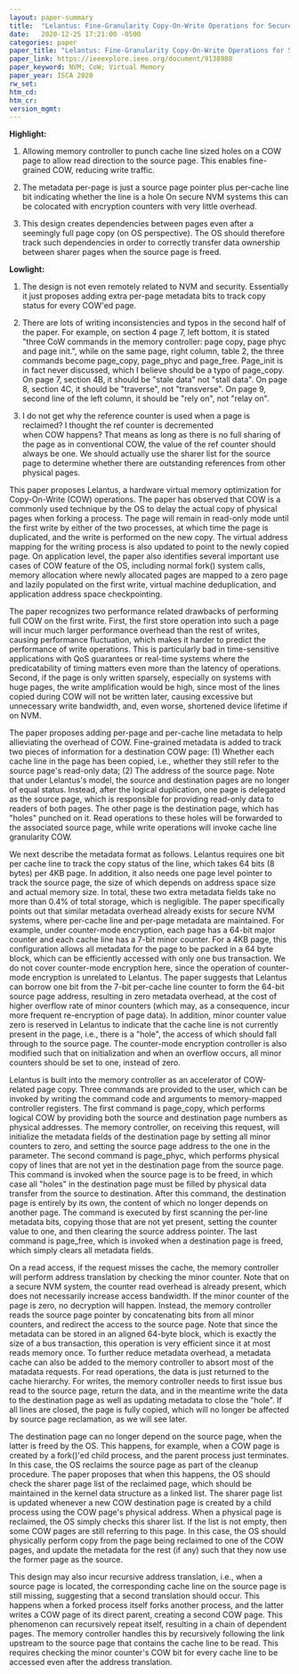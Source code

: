 ```yaml
---
layout: paper-summary
title:  "Lelantus: Fine-Granularity Copy-On-Write Operations for Secure Non-Volatile Memories"
date:   2020-12-25 17:21:00 -0500
categories: paper
paper_title: "Lelantus: Fine-Granularity Copy-On-Write Operations for Secure Non-Volatile Memories"
paper_link: https://ieeexplore.ieee.org/document/9138980
paper_keyword: NVM; CoW; Virtual Memory
paper_year: ISCA 2020
rw_set:
htm_cd:
htm_cr:
version_mgmt:
---
```


**Highlight:**

1. Allowing memory controller to punch cache line sized holes on a COW page to allow read direction to the source
   page. This enables fine-grained COW, reducing write traffic.

2. The metadata per-page is just a source page pointer plus per-cache line bit indicating whether the line is a hole
   On secure NVM systems this can be colocated with encryption counters with very little overhead.

3. This design creates dependencies between pages even after a seemingly full page copy (on OS perspective). The 
   OS should therefore track such dependencies in order to correctly transfer data ownership between sharer pages
   when the source page is freed.

**Lowlight:**

1. The design is not even remotely related to NVM and security. Essentially it just proposes adding extra per-page
   metadata bits to track copy status for every COW'ed page.

2. There are lots of writing inconsistencies and typos in the second half of the paper. For example, on section 4
   page 7, left bottom, it is stated "three CoW commands in the memory controller: page copy, page phyc and
   page init.", while on the same page, right column, table 2, the three commands become page\_copy, page\_phyc
   and page\_free. Page\_init is in fact never discussed, which I believe should be a typo of page\_copy.
   On page 7, section 4B, it should be "stale data" not "stall data".
   On page 8, section 4C, it should be "traverse", not "transverse".
   On page 9, second line of the left column, it should be "rely on", not "relay on".

3. I do not get why the reference counter is used when a page is reclaimed? I thought the ref counter is decremented   
   when COW happens? That means as long as there is no full sharing of the page as in conventional COW, the value of
   the ref counter should always be one. We should actually use the sharer list for the source page to determine whether
   there are outstanding references from other physical pages.

This paper proposes Lelantus, a hardware virtual memory optimization for Copy-On-Write (COW) operations.
The paper has observed that COW is a commonly used technique by the OS to delay the actual copy of physical pages
when forking a process. The page will remain in read-only mode until the first write by either of the two processes,
at which time the page is duplicated, and the write is performed on the new copy. The virtual address mapping 
for the writing process is also updated to point to the newly copied page. 
On application level, the paper also identifies several important use cases of COW feature of the OS, including 
normal fork() system calls, memory allocation where newly allocated pages are mapped to a zero page and lazily
populated on the first write, virtual machine deduplication, and application address space checkpointing.

The paper recognizes two performance related drawbacks of performing full COW on the first write. First, the first
store operation into such a page will incur much larger performance overhead than the rest of writes, causing 
performance fluctuation, which makes it harder to predict the performance of write operations. This is particularly
bad in time-sensitive applications with QoS guarantees or real-time systems where the predicatability of timing
matters even more than the latency of operations.
Second, if the page is only written sparsely, especially on systems with huge pages, the write amplification would
be high, since most of the lines copied during COW will not be written later, causing excessive but unnecessary write
bandwidth, and, even worse, shortened device lifetime if on NVM.

The paper proposes adding per-page and per-cache line metadata to help allieviating the overhead of COW. Fine-grained
metadata is added to track two pieces of information for a destination COW page: (1) Whether each cache line in the 
page has been copied, i.e., whether they still refer to the source page's read-only data; (2) The address of the 
source page. Note that under Lelantus's model, the source and destination pages are no longer of equal status.
Instead, after the logical duplication, one page is delegated as the source page, which is responsible for providing 
read-only data to readers of both pages. The other page is the destination page, which has "holes" punched on it.
Read operations to these holes will be forwarded to the associated source page, while write operations will invoke
cache line granularity COW.

We next describe the metadata format as follows. Lelantus requires one bit per cache line to track the copy status of
the line, which takes 64 bits (8 bytes) per 4KB page. In addition, it also needs one page level pointer to track the 
source page, the size of which depends on address space size and actual memory size. In total, these two extra metadata
fields take no more than 0.4% of total storage, which is negligible.
The paper specifically points out that similar metadata overhead already exists for secure NVM systems, where per-cache
line and per-page metadata are maintained. For example, under counter-mode encryption, each page has a 64-bit major 
counter and each cache line has a 7-bit minor counter. For a 4KB page, this configuration allows all metadata for the
page to be packed in a 64 byte block, which can be efficiently accessed with only one bus transaction.
We do not cover counter-mode encryption here, since the operation of counter-mode encryption is unrelated to Lelantus.
The paper suggests that Lelantus can borrow one bit from the 7-bit per-cache line counter to form the 64-bit source
page address, resulting in zero metadata overhead, at the cost of higher overflow rate of minor counters (which may,
as a consequence, incur more frequent re-encryption of page data). 
In addition, minor counter value zero is reserved in Lelantus to indicate that the cache line is not currently present
in the page, i.e., there is a "hole", the access of which should fall through to the source page. 
The counter-mode encryption controller is also modified such that on initialization and when an overflow occurs, all
minor counters should be set to one, instead of zero.

Lelantus is built into the memory controller as an accelerator of COW-related page copy. Three commands are provided
to the user, which can be invoked by writing the command code and arguments to memory-mapped controller registers.
The first command is page\_copy, which performs logical COW by providing both the source and destination page numbers
as physical addresses. The memory controller, on receiving this request, will initialize the metadata fields of the
destination page by setting all minor counters to zero, and setting the source page address to the one in the 
parameter. The second command is page\_phyc, which performs physical copy of lines that are not yet in the destination
page from the source page. This command is invoked when the source page is to be freed, in which case all "holes"
in the destination page must be filled by physical data transfer from the source to destination. After this command,
the destination page is entirely by its own, the content of which no longer depends on another page. The command
is executed by first scanning the per-line metadata bits, copying those that are not yet present, setting the counter
value to one, and then clearing the source address pointer.
The last command is page\_free, which is invoked when a destination page is freed, which simply clears all metadata 
fields.

On a read access, if the request misses the cache, the memory controller will perform address translation by checking
the minor counter. Note that on a secure NVM system, the counter read overhead is already present, which does not 
necessarily increase access bandwidth. If the minor counter of the page is zero, no decryption will happen. Instead,
the memory controller reads the source page pointer by concatenating bits from all minor counters, and redirect the 
access to the source page. Note that since the metadata can be stored in an aligned 64-byte block, which is exactly the 
size of a bus transaction, this operation is very efficient since it at most reads memory once.
To further reduce metadata overhead, a metadata cache can also be added to the memory controller to absort most of the 
matadata requests.
For read operations, the data is just returned to the cache hierarchy. For writes, the memory controller needs to first
issue bus read to the source page, return the data, and in the meantime write the data to the destination page
as well as updating metadata to close the "hole". If all lines are closed, the page is fully copied, which will no 
longer be affected by source page reclamation, as we will see later.

The destination page can no longer depend on the source page, when the latter is freed by the OS. This happens, for
example, when a COW page is created by a fork()'ed child process, and the parent process just terminates. In this case,
the OS reclaims the source page as part of the cleanup procedure. The paper proposes that when this happens, the OS
should check the sharer page list of the reclaimed page, which should be maintained in the kernel data structure
as a linked list. The sharer page list is updated whenever a new COW destination page is created by a child 
process using the COW page's physical address. When a physical page is reclaimed, the OS simply checks this sharer
list. If the list is not empty, then some COW pages are still referring to this page. In this case, the OS
should physically perform copy from the page being reclaimed to one of the COW pages, and update the metadata for the 
rest (if any) such that they now use the former page as the source.

This design may also incur recursive address translation, i.e., when a source page is located, the corresponding cache 
line on the source page is still missing, suggesting that a second translation should occur. This happens when a 
forked process itself forks another process, and the latter writes a COW page of its direct parent, creating a second
COW page. This phenomenon can recursively repeat itself, resulting in a chain of dependent pages. The memory controller
handles this by recursively following the link upstream to the source page that contains the cache line to be read.
This requires checking the minor counter's COW bit for every cache line to be accessed even after the address 
translation.
